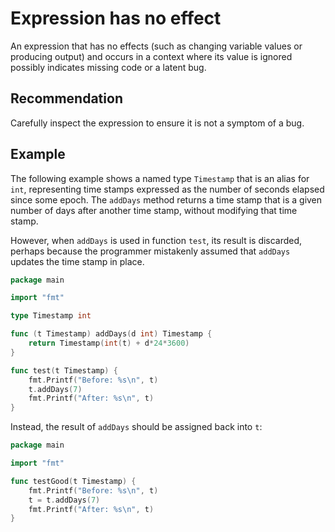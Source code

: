 # Expression has no effect
An expression that has no effects (such as changing variable values or producing output) and occurs in a context where its value is ignored possibly indicates missing code or a latent bug.


## Recommendation
Carefully inspect the expression to ensure it is not a symptom of a bug.


## Example
The following example shows a named type `Timestamp` that is an alias for `int`, representing time stamps expressed as the number of seconds elapsed since some epoch. The `addDays` method returns a time stamp that is a given number of days after another time stamp, without modifying that time stamp.

However, when `addDays` is used in function `test`, its result is discarded, perhaps because the programmer mistakenly assumed that `addDays` updates the time stamp in place.


```go
package main

import "fmt"

type Timestamp int

func (t Timestamp) addDays(d int) Timestamp {
	return Timestamp(int(t) + d*24*3600)
}

func test(t Timestamp) {
	fmt.Printf("Before: %s\n", t)
	t.addDays(7)
	fmt.Printf("After: %s\n", t)
}

```
Instead, the result of `addDays` should be assigned back into `t`:


```go
package main

import "fmt"

func testGood(t Timestamp) {
	fmt.Printf("Before: %s\n", t)
	t = t.addDays(7)
	fmt.Printf("After: %s\n", t)
}

```
